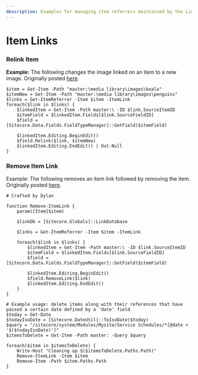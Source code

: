 ```yaml
---
description: Examples for managing item referrers maintained by the Link Database.
---
```


# Item Links

### Relink Item

**Example:** The following changes the image linked on an item to a new image. Originally posted [here](https://gist.github.com/michaellwest/f563b0b3597f6c0a75d6).

```text
$item = Get-Item -Path "master:\media library\images\koala"
$itemNew = Get-Item -Path "master:\media library\images\penguins"
$links = Get-ItemReferrer -Item $item -ItemLink
foreach($link in $links) {
    $linkedItem = Get-Item -Path master:\ -ID $link.SourceItemID 
    $itemField = $linkedItem.Fields[$link.SourceFieldID]
    $field = [Sitecore.Data.Fields.FieldTypeManager]::GetField($itemField)
    
    $linkedItem.Editing.BeginEdit()
    $field.Relink($link, $itemNew)
    $linkedItem.Editing.EndEdit() | Out-Null
}
```

### Remove Item Link

Example: The following removes an item link followed by removing the item. Originally posted [here](https://gist.github.com/michaellwest/f563b0b3597f6c0a75d6).

```text
# Crafted by Dylan

function Remove-ItemLink {
    param([Item]$item)
    
    $linkDb = [Sitecore.Globals]::LinkDatabase

    $links = Get-ItemReferrer -Item $item -ItemLink

    foreach($link in $links) {
        $linkedItem = Get-Item -Path master:\ -ID $link.SourceItemID 
        $itemField = $linkedItem.Fields[$link.SourceFieldID]
        $field = [Sitecore.Data.Fields.FieldTypeManager]::GetField($itemField)

        $linkedItem.Editing.BeginEdit()
        $field.RemoveLink($link)
        $linkedItem.Editing.EndEdit()
    }
}

# Example usage: delete items along with their references that have passed a certain date defined by a 'date' field
$today = Get-Date
$todayIsoDate = [Sitecore.DateUtil]::ToIsoDate($today)
$query = "/sitecore/system/Modules/Mysite/Service Schedules/*[@date < '$($todayIsoDate)']"
$itemsToDelete = Get-Item -Path master: -Query $query

foreach($item in $itemsToDelete) {
    Write-Host "Cleaning up $($itemsToDelete.Paths.Path)"
    Remove-ItemLink -Item $item
    Remove-Item -Path $item.Paths.Path
}
```


